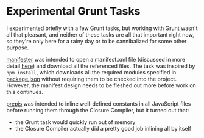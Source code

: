 Experimental Grunt Tasks
===

I experimented briefly with a few Grunt tasks, but working with Grunt wasn't all that pleasant,
and neither of these tasks are all that important right now, so they're only here for a rainy day or
to be cannibalized for some other purpose.

[manifester](manifester/) was intended to open a manifest.xml file (discussed in more detail [here](/apps/))
and download all the referenced files.  The task was inspired by `npm install`, which downloads all the required
modules specified in [package.json](/package.json) without requiring them to be checked into the project.
However, the manifest design needs to be fleshed out more before work on this continues.

[prepjs](prepjs/) was intended to inline well-defined constants in all JavaScript files before running them
through the Closure Compiler, but it turned out that:
 
- the Grunt task would quickly run out of memory
- the Closure Compiler actually did a pretty good job inlining all by itself

